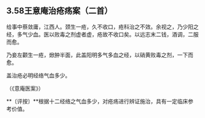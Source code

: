 ## 3.58王意庵治疮疡案（二首）

给事中蔡敛庸，江西人。颈生一疮，久不收口，疮科治之不效。余视之，乃少阳之经，多气少血。医以败毒之剂虚者虚，疮故不收口矣。以远志末二钱，酒调，二服而愈。

乃妾左颧生一疮，焮肿半面，此盖阳明多气多血之经，以硝黄败毒之剂，一下而愈。

盖治疮必明经络气血多少。

（《意庵医案》）

**〔评按〕**根据十二经络之气血多少，对疮疡进行辨证施治，具有一定临床参考价值。
